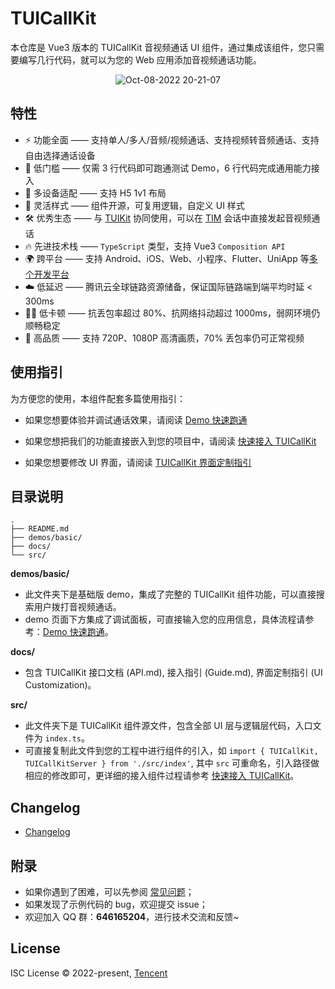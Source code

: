 # TUICallKit
   
<!-- 分仓后加入：https://shields.io/category/version  - tag: docs/demos, H5, v1.0.3(changelog),  -->

本仓库是 Vue3 版本的 TUICallKit 音视频通话 UI 组件，通过集成该组件，您只需要编写几行代码，就可以为您的 Web 应用添加音视频通话功能。

<div align="center">

![Oct-08-2022 20-21-07](https://user-images.githubusercontent.com/57169560/194707785-6d2e1aca-5ee7-427a-be62-19699578e684.gif)

</div>

## 特性

<!-- - 底层使用 腾讯云即时通信与音视频能力，效果媲美微信 -->
<!-- - 📦 集成无负担 —— 未引入除 SDK 外其他 npm 依赖，有效控制代码体积 -->
- ⚡️ 功能全面 —— 支持单人/多人/音频/视频通话、支持视频转音频通话、支持自由选择通话设备
- 🌟 低门槛 —— 仅需 3 行代码即可跑通测试 Demo，6 行代码完成通用能力接入
- 📱 多设备适配 —— 支持 H5 1v1 布局
- 🎨 灵活样式 —— 组件开源，可复用逻辑，自定义 UI 样式
- 🛠 优秀生态 —— 与 [TUIKit](https://cloud.tencent.com/document/product/269/79737) 协同使用，可以在 [TIM](https://cloud.tencent.com/document/product/269) 会话中直接发起音视频通话
- 🔥 先进技术栈 —— `TypeScript` 类型，支持 Vue3 `Composition API`
- 🌍 跨平台 —— 支持 Android、iOS、Web、小程序、Flutter、UniApp 等[多个开发平台](https://cloud.tencent.com/document/product/647/78742)
- ☁️ 低延迟 —— 腾讯云全球链路资源储备，保证国际链路端到端平均时延 < 300ms
- 🤙🏻 低卡顿 —— 抗丢包率超过 80%、抗网络抖动超过 1000ms，弱网环境仍顺畅稳定
- 🌈 高品质 —— 支持 720P、1080P 高清画质，70% 丢包率仍可正常视频

## 使用指引

为方便您的使用，本组件配套多篇使用指引：

- 如果您想要体验并调试通话效果，请阅读 [Demo 快速跑通](https://github.com/tencentyun/TUICallKit/blob/main/Web/demos/basic/README.md)

- 如果您想把我们的功能直接嵌入到您的项目中，请阅读 [快速接入 TUICallKit](https://cloud.tencent.com/document/product/647/78731)

- 如果您想要修改 UI 界面，请阅读 [TUICallKit 界面定制指引](https://cloud.tencent.com/document/product/647/81014)

## 目录说明

```
.
├── README.md
├── demos/basic/
├── docs/
└── src/
```

**demos/basic/**

- 此文件夹下是基础版 demo，集成了完整的 TUICallKit 组件功能，可以直接搜索用户拨打音视频通话。
- demo 页面下方集成了调试面板，可直接输入您的应用信息，具体流程请参考：[Demo 快速跑通](https://github.com/tencentyun/TUICallKit/blob/main/Web/demos/basic/README.md)。

**docs/**

- 包含 TUICallKit 接口文档 (API.md), 接入指引 (Guide.md), 界面定制指引 (UI Customization)。


**src/** 

- 此文件夹下是 TUICallKit 组件源文件，包含全部 UI 层与逻辑层代码，入口文件为 `index.ts`。
- 可直接复制此文件到您的工程中进行组件的引入，如 `import { TUICallKit, TUICallKitServer } from './src/index'`, 其中 `src` 可重命名，引入路径做相应的修改即可，更详细的接入组件过程请参考 [快速接入 TUICallKit](https://cloud.tencent.com/document/product/647/78731)。

## Changelog

- [Changelog](./docs/Changelog.md)

## 附录

- 如果你遇到了困难，可以先参阅 [常见问题](https://cloud.tencent.com/document/product/647/78769)；
- 如果发现了示例代码的 bug，欢迎提交 issue；
- 欢迎加入 QQ 群：**646165204**，进行技术交流和反馈~

## License

ISC License © 2022-present, [Tencent](https://www.tencent.com/)